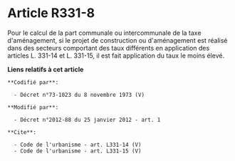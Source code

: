 # Article R331-8

Pour le calcul de la part communale ou intercommunale de la taxe d'aménagement, si le projet de construction ou d'aménagement
est réalisé dans des secteurs comportant des taux différents en application des articles L. 331-14 et L. 331-15, il est fait
application du taux le moins élevé.

**Liens relatifs à cet article**

	**Codifié par**:

	  - Décret n°73-1023 du 8 novembre 1973 (V)

	**Modifié par**:

	  - Décret n°2012-88 du 25 janvier 2012 - art. 1

	**Cite**:

	  - Code de l'urbanisme - art. L331-14 (V)
	  - Code de l'urbanisme - art. L331-15 (V)
